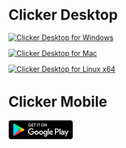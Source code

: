 # Clicker Desktop

[<img src="docs/assets/windows-download.png" alt="Clicker Desktop for Windows" width="127" height="39">](https://github.com/victorkifer/clicker/releases/download/v1.4/ClickerDesktop-1.4-Windows32.zip)

[<img src="docs/assets/mac-download.png" alt="Clicker Desktop for Mac" width="127" height="39">](https://github.com/victorkifer/clicker/releases/download/v1.4/ClickerDesktop-1.4-Mac.dmg)

[<img src="docs/assets/linux64-download.png" alt="Clicker Desktop for Linux x64" width="127" height="39">](https://github.com/victorkifer/clicker/releases/download/v1.4/ClickerDesktop-1.4-Linux64.tar.gz)

# Clicker Mobile

[![Clicker on Play Store](images/google-play-badge.png)](https://play.google.com/store/apps/details?id=com.vksolutions.presentationremotecontrol&utm_source=github)
